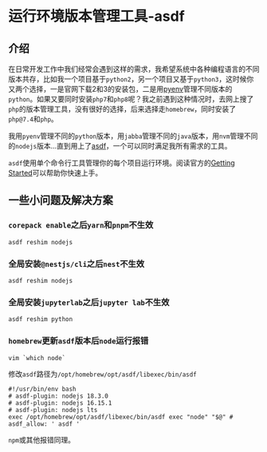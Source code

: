 # 运行环境版本管理工具-asdf

## 介绍

在日常开发工作中我们经常会遇到这样的需求，我希望系统中各种编程语言的不同版本共存，比如我一个项目基于`python2`，另一个项目又基于`python3`，这时候你又两个选择，一是官网下载2和3的安装包，二是用[pyenv](https://github.com/pyenv/pyenv)管理不同版本的`python`。如果又要同时安装`php7`和`php8`呢？我之前遇到这种情况时，去网上搜了`php`的版本管理工具，没有很好的选择，后来选择走`homebrew`，同时安装了`php@7.4`和`php`。

我用`pyenv`管理不同的`python`版本，用`jabba`管理不同的`java`版本，用`nvm`管理不同的`nodejs`版本...直到用上了[asdf](https://asdf-vm.com/)，一个可以同时满足我所有需求的工具。

`asdf`使用单个命令行工具管理你的每个项目运行环境。阅读官方的[Getting Started](https://asdf-vm.com/guide/getting-started.html)可以帮助你快速上手。

## 一些小问题及解决方案

### `corepack enable`之后`yarn`和`pnpm`不生效

```shell
asdf reshim nodejs
```

### 全局安装`@nestjs/cli`之后`nest`不生效

```shell
asdf reshim nodejs
```

### 全局安装`jupyterlab`之后`jupyter lab`不生效

```shell
asdf reshim python
```

### `homebrew`更新`asdf`版本后`node`运行报错

```shell
vim `which node`
```
修改`asdf`路径为`/opt/homebrew/opt/asdf/libexec/bin/asdf`

```shell
#!/usr/bin/env bash
# asdf-plugin: nodejs 18.3.0
# asdf-plugin: nodejs 16.15.1
# asdf-plugin: nodejs lts
exec /opt/homebrew/opt/asdf/libexec/bin/asdf exec "node" "$@" # asdf_allow: ' asdf '
```
`npm`或其他报错同理。

